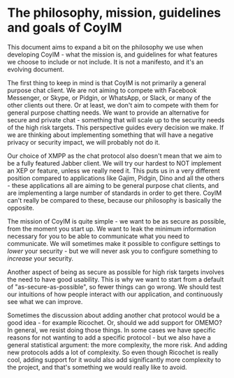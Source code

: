 # The philosophy, mission, guidelines and goals of CoyIM

This document aims to expand a bit on the philosophy we use when developing
CoyIM - what the mission is, and guidelines for what features we choose to
include or not include. It is not a manifesto, and it's an evolving document.

The first thing to keep in mind is that CoyIM is not primarily a general purpose
chat client. We are not aiming to compete with Facebook Messenger, or Skype, or
Pidgin, or WhatsApp, or Slack, or many of the other clients out there. Or at
least, we don't aim to compete with them for general purpose chatting needs. We
want to provide an alternative for secure and private chat - something that will
scale up to the security needs of the high risk targets. This perspective guides
every decision we make. If we are thinking about implementing something that
will have a negative privacy or security impact, we will probably not do it.

Our choice of XMPP as the chat protocol also doesn't mean that we aim to be a
fully featured Jabber client. We will try our hardest to NOT implement an XEP or
feature, unless we really need it. This puts us in a very different position
compared to applications like Gajim, Pidgin, Dino and all the others - these
applications all are aiming to be general purpose chat clients, and are
implementing a large number of standards in order to get there. CoyIM can't
really be compared to these, because our philosophy is basically the opposite.

The mission of CoyIM is quite simple - we want to be as secure as possible, from
the moment you start up. We want to leak the minimum information necessary for
you to be able to communicate what you need to communicate. We will sometimes
make it possible to configure settings to _lower_ your security - but we will
never ask you to configure something to _increase_ your security.

Another aspect of being as secure as possible for high risk targets involves the
need to have good usability. This is why we want to start from a default of
"as-secure-as-possible", so fewer things can go wrong. We should test our
intuitions of how people interact with our application, and continuously see
what we can improve.

Sometimes the discussion about adding another chat protocol would be a good
idea - for example Ricochet. Or, should we add support for OMEMO? In general,
we resist doing those things. In some cases we have specific reasons for not
wanting to add a specific protocol - but we also have a general statistical
argument: the more complexity, the more risk. And adding new protocols adds a
lot of complexity. So even though Ricochet is really cool, adding support for
it would also add significantly more complexity to the project, and that's
something we would really like to avoid.

